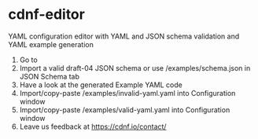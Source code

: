 # cdnf-editor

YAML configuration editor with YAML and JSON schema validation and YAML example generation

1. Go to <link>
2. Import a valid draft-04 JSON schema or use /examples/schema.json in JSON Schema tab
3. Have a look at the generated Example YAML code
4. Import/copy-paste /examples/invalid-yaml.yaml into Configuration window
5. Import/copy-paste /examples/valid-yaml.yaml into Configuration window
6. Leave us feedback at https://cdnf.io/contact/
